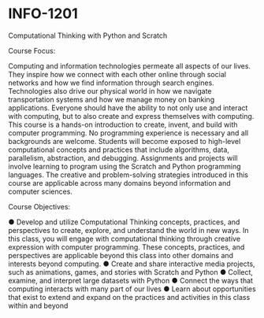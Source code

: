 # INFO-1201
Computational Thinking with Python and Scratch



Course Focus:

Computing and information technologies permeate all aspects of our lives.
They inspire how we connect with each other online through social networks and how we find information through search engines.
Technologies also drive our physical world in how we navigate transportation systems and how we manage money on banking applications.
Everyone should have the ability to not only use and interact with computing, but to also create and express themselves with computing.
This course is a hands-on introduction to create, invent, and build with computer programming. No programming experience is necessary and all backgrounds are welcome. Students will become exposed to high-level computational concepts and practices that include algorithms, data, parallelism, abstraction, and debugging.
Assignments and projects will involve learning to program using the Scratch and Python programming languages.
The creative and problem-solving strategies introduced in this course are applicable across many domains beyond information and computer sciences.
 
 
Course Objectives:

● Develop and utilize Computational Thinking concepts, practices, and perspectives to create, explore, and understand the world in new ways.
  In this class, you will engage with computational thinking through creative expression with computer programming.
  These concepts, practices, and perspectives are applicable beyond this class into other domains and interests beyond computing.
● Create and share interactive media projects, such as animations, games, and stories with Scratch and Python
● Collect, examine, and interpret large datasets with Python
● Connect the ways that computing interacts with many part of our lives
● Learn about opportunities that exist to extend and expand on the practices and activities in this class within and beyond
